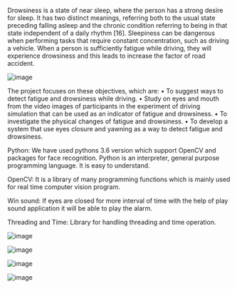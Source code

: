 
Drowsiness is a state of near sleep, where the person has a strong desire for sleep. It has two distinct meanings, referring both to the usual state preceding falling asleep and the chronic condition referring to being in that state independent of a daily rhythm [16]. Sleepiness can be dangerous when performing tasks that require constant concentration, such as driving a vehicle. When a person is sufficiently fatigue while driving, they will experience drowsiness and this leads to increase the factor of road accident.

![image](https://github.com/user-attachments/assets/8f8dad6d-644b-4ecc-99d8-b97a5372151f)

The project focuses on these objectives, which are:
•	To suggest ways to detect fatigue and drowsiness while driving.
•	Study on eyes and mouth from the video images of participants in the experiment of driving simulation that can be used as an indicator of fatigue and drowsiness.
•	To investigate the physical changes of fatigue and drowsiness.
•	To develop a system that use eyes closure and yawning as a way to detect fatigue and drowsiness.

Python:
We have used pythons 3.6 version which support OpenCV and packages for face recognition. Python is an interpreter, general purpose programming language. It is easy to understand.

OpenCV:
It is a library of many programming functions which is mainly used for real time computer vision program. 
      
Win sound:
If eyes are closed for more interval of time with the help of play sound application it will be able to play the alarm.

Threading and Time:
Library for handling threading and time operation. 


![image](https://github.com/user-attachments/assets/dff6c182-59a9-4dc7-a2ef-98fb1b6beef1)


![image](https://github.com/user-attachments/assets/3a77b9f6-3eba-4738-af51-713d33ba89e6)


![image](https://github.com/user-attachments/assets/e8b809ff-85f0-4849-911e-3987dabe302c)

![image](https://github.com/user-attachments/assets/774c6f5f-4c9c-4b3d-b29a-fc9061377f15)


